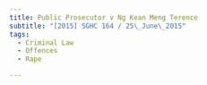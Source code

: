 ```yaml
---
title: Public Prosecutor v Ng Kean Meng Terence 
subtitle: "[2015] SGHC 164 / 25\_June\_2015"
tags:
  - Criminal Law
  - Offences
  - Rape

---
```


